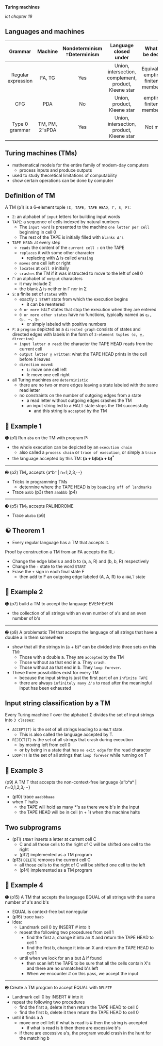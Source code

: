 __Turing machines__

_ict chapter 19_


Languages and machines
---
| Grammar | Machine | Nondeterminism<br>=Determinism | Language closed under | What can be decided | Application  |
|:--:|:--:|:--:|:--:|:--:|:--:|
| Regular expression | FA, TG | Yes | Union, intersection, complement, product, Kleene star | Equivalence, emptiness, finiteness, membership | Text editors, sequential circuits |
| CFG | PDA | No | Union, product, Kleene star | emptiness, finiteness, membership | programming languages, compilers |
| Type 0 grammar | TM, PM, 2⁺sPDA | Yes | Union, intersection, product, Kleene star | Not much | Computers |

Turing machines (TMs)
---
- mathematical models for the entire family of modem-day computers
  - process inputs and produce outputs
- used to study theoretical limi­tations of computability
- show certain operations can be done by computer


Definition of TM
---
A TM (p1) is a 6-element tuple `(Σ, TAPE, TAPE HEAD, Γ, S, P)`:
- `Σ`: an alphabet of `input` letters for building input words
- `TAPE`: a sequence of cells indexed by natural numbers
  - The `input word` is presented to the machine `one letter per cell` beginning in cell 0
  - The rest of the TAPE is initially filled with `blanks Δ's`
- `TAPE HEAD`: at every step
  - `reads` the content of the `current cell ⇧` on the TAPE
  - `replaces` it with some other character
    - replacing with Δ is called `erasing`
  - `moves` one cell left or right
  - `locates` at `cell 0` initially
  - `crashes` the TM if it was instructed to move to the left of cell 0
- `Γ`: an alphabet of `output` characters
  - it may include Σ
  - the blank Δ is neither in Γ nor in Σ
- `S`: a finite set of `states` with
  - exactly `1 START` state from which the execution begins
    - it can be reentered
  - `0 or more HALT` states that stop the execution when they are entered
  - `0 or more other states` have no functions, typically named as `q₁, q₂, ⋯, qₙ`
    - or simply labeled with positive numbers
- `P`: a `program` depicted as a `directed graph` consists of states and directed edges with labels in the form of `3-element tuples (σ, γ, direction)`
  - `input letter σ read`: the character the TAPE HEAD reads from the current cell
  - `output letter γ written`: what the TAPE HEAD prints in the cell before it leaves
  - `direction moved`:
    - `L`: move one cell left
    - `R`: move one cell right
- all Turing machines are `deterministic`
  - there are no two or more edges leaving a state labeled with the same read letter
  - no constraints on the number of outgoing edges from a state
    - a read letter without outgoing edges crashes the TM
    - an input string led to a HALT state stops the TM successfully
      - and this string is `accepted` by the TM


🍎 Example 1
---
➊ (p1) Run `aba` on the TM with program P:
- the whole execution can be depicted by an `execution chain`
  - also called a `process chain` or `trace of execution`, or simply a `trace`
- the language accepted by this TM: ${\mathbf{(a+b)b(a+b)^*}}$
- ---

➋ (p2) TM₂ accepts {aⁿbⁿ | n=1,2,3,⋯}
- Tricks in programming TMs
  - determine where the TAPE HEAD is by `bouncing off of landmarks`
- Trace `aabb` (p3) then `aaabbb` (p4)
- ---

➌ (p5) TM₃ accepts PALINDROME
- Trace `ababa` (p6)


☯ Theorem 1
---
- Every regular language has a TM that accepts it.

Proof by construction a TM from an FA accepts the RL:
- Change the edge labels a and b to (a, a, R) and (b, b, R) respectively
- Change the `-` state to the word `START`
- Erase the `+` sign in each final state F
  - then add to F an outgoing edge labeled (A, A, R) to a `HALT` state


🍎 Example 2
---
➊ (p7) build a TM to accept the language EVEN-EVEN
- the collection of all strings with an even number of a's and an even number of b's
- ---

➋ (p8) A problematic TM that accepts the language of all strings that have a double a in them somewhere
- show that all the strings in (a + b)* can be divided into three sets on this TM:
  - Those with a double a. They are `accepted` by the TM
  - Those without aa that end in a. They `crash`.
  - Those without aa that end in b. They `loop forever`.
- These three possibilities exist for every TM
  - because the input string is just the first part of an `infinite TAPE`
  - there are always `infi­nitely many Δ's` to read after the meaningful input has been exhausted


Input string classification by a TM
---
Every Turing machine `T` over the alphabet Σ divides the set of input strings into `3 classes`:
- `ACCEPT(T)` is the set of all strings leading to a `HALT` state. 
  - This is also called the lan­guage accepted by T.
- `REJECT(T)` is the set of all strings that crash during execution 
  - by moving left from cell 0 
  - or by being in a state that has `no exit edge` for the read character
- `LOOP(T)` is the set of all strings that `loop forever` while running on T


🍎 Example 3
---
(p9) A TM T that accepts the non-context-free language {aⁿbⁿaⁿ | n=0,1,2,3,⋯}
- (p10) trace `aaabbbaaa`
- when T halts
  - the TAPE will hold as many *'s as there were b's in the input
  - the TAPE HEAD will be in cell (n + 1) when the machine halts


Two subprograms
---
- (p11) `INSET` inserts a letter at current cell C
  - C and all those cells to the right of C will be shifted one cell to the right
  - (p12) implemented as a TM program
- (p13) `DELETE` removes the current cell C
  - all those cells to the right of C will be shifted one cell to the left
  - (p14) implemented as a TM program


🍎 Example 4
---
➊  (p15) A TM that accepts the language EQUAL of all strings with the same number of a's and b's
- EQUAL is context-free but nonregular
- (p16) trace `baab`
- idea:
  - Landmark cell 0 by INSERT # into it
  - repeat the following two procedures from cell 1
    - find the first a,  change it into an X and return the TAPE HEAD to cell 1
    - find the first b,  change it into an X and return the TAPE HEAD to cell 1
  - until when we look for an a but Δ if found
    - then scan left the TAPE to be sure that all the cells contain X's and there are no un­matched b's left 
    - When we encounter # on this pass, we accept the input


- ---

➋ Create a TM program to accept EQUAL with `DELETE`
- Landmark cell 0 by INSERT # into it
- repeat the following two procedures
  - find the first a, delete it then return the TAPE HEAD to cell 0
  - find the first b, delete it then return the TAPE HEAD to cell 0
- until it finds a Δ
  - move one cell left if what is read is # then the string is accepted
    - if what is read is b then there are excessive b's
  - if there are excessive a's, the program would crash in the hunt for the matching b